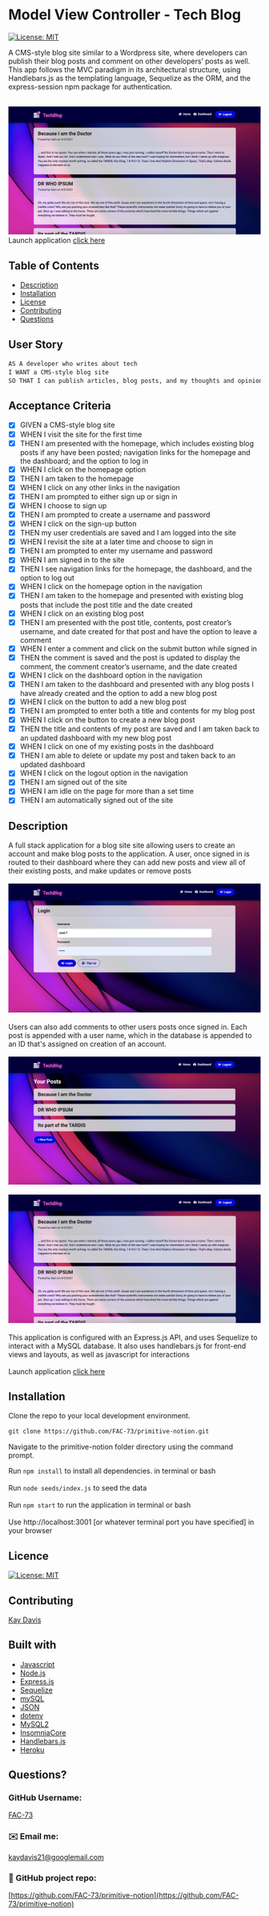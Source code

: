 # Model View Controller - Tech Blog
[![License: MIT](https://img.shields.io/badge/License-MIT-yellow.svg)](https://opensource.org/licenses/MIT)

A CMS-style blog site similar to a Wordpress site, where developers can publish their blog posts and comment on other developers’ posts as well. This app follows the MVC paradigm in its architectural structure, using Handlebars.js as the templating language, Sequelize as the ORM, and the express-session npm package for authentication.
<br /><br />

![Blog site](https://github.com/FAC-73/primitive-notion/blob/main/public/assets/Home.png?raw=true)
Launch application [click here](https://damp-shore-67565.herokuapp.com/)
<br />

## Table of Contents
- [Description](#description)
- [Installation](#installation)
- [License](#license)
- [Contributing](#contributing)
- [Questions](#questions)


## User Story

```md
AS A developer who writes about tech
I WANT a CMS-style blog site
SO THAT I can publish articles, blog posts, and my thoughts and opinions
```

## Acceptance Criteria

- [x] GIVEN a CMS-style blog site
- [x] WHEN I visit the site for the first time
- [x] THEN I am presented with the homepage, which includes existing blog posts if any have been posted; navigation links for the homepage and the dashboard; and the option to log in
- [x] WHEN I click on the homepage option
- [x] THEN I am taken to the homepage
- [x] WHEN I click on any other links in the navigation
- [x] THEN I am prompted to either sign up or sign in
- [x] WHEN I choose to sign up
- [x] THEN I am prompted to create a username and password
- [x] WHEN I click on the sign-up button
- [x] THEN my user credentials are saved and I am logged into the site
- [x] WHEN I revisit the site at a later time and choose to sign in
- [x] THEN I am prompted to enter my username and password
- [x] WHEN I am signed in to the site
- [x] THEN I see navigation links for the homepage, the dashboard, and the option to log out
- [x] WHEN I click on the homepage option in the navigation
- [x] THEN I am taken to the homepage and presented with existing blog posts that include the post title and the date created
- [x] WHEN I click on an existing blog post
- [x] THEN I am presented with the post title, contents, post creator’s username, and date created for that post and have the option to leave a comment
- [x] WHEN I enter a comment and click on the submit button while signed in
- [x] THEN the comment is saved and the post is updated to display the comment, the comment creator’s username, and the date created
- [x] WHEN I click on the dashboard option in the navigation
- [x] THEN I am taken to the dashboard and presented with any blog posts I have already created and the option to add a new blog post
- [x] WHEN I click on the button to add a new blog post
- [x] THEN I am prompted to enter both a title and contents for my blog post
- [x] WHEN I click on the button to create a new blog post
- [x] THEN the title and contents of my post are saved and I am taken back to an updated dashboard with my new blog post
- [x] WHEN I click on one of my existing posts in the dashboard
- [x] THEN I am able to delete or update my post and taken back to an updated dashboard
- [x] WHEN I click on the logout option in the navigation
- [x] THEN I am signed out of the site
- [x] WHEN I am idle on the page for more than a set time
- [x] THEN I am automatically signed out of the site 
  
## Description
A full stack application for a blog site site allowing users to create an account and make blog posts to the application. 
A user, once signed in is routed to their dashboard where they can add new posts and view all of their existing posts, and make updates or remove posts
<br><br>
![login page](https://github.com/FAC-73/primitive-notion/blob/main/public/assets/login.png?raw=true)
<br><br>
Users can also add comments to other users posts once signed in. Each post is appended with a user name, which in the database is appended to an ID that's assigned on creation of an account.
<br><br>
![Dashboard](https://github.com/FAC-73/primitive-notion/blob/main/public/assets/dashboard.png?raw=true)
<br><br>
![home page](https://github.com/FAC-73/primitive-notion/blob/main/public/assets/Home.png?raw=true)
<br><br>
This application is configured with an Express.js API, and uses Sequelize to interact with a MySQL database.
It also uses handlebars.js for front-end views and layouts, as well as javascript for interactions
<br><br>
Launch application [click here](https://damp-shore-67565.herokuapp.com/)


## Installation
Clone the repo to your local development environment.

```md
git clone https://github.com/FAC-73/primitive-notion.git
```
Navigate to the primitive-notion folder directory using the command prompt.

Run `npm install` to install all dependencies. in terminal or bash
<br><br>
Run `node seeds/index.js` to seed the data
<br><br>
Run `npm start` to run the application in terminal or bash
<br><br>
Use http://localhost:3001 [or whatever terminal port you have specified] in your browser


## Licence
[![License: MIT](https://img.shields.io/badge/License-MIT-yellow.svg)](https://opensource.org/licenses/MIT)
<br />

## Contributing
[Kay Davis](https://github.com/FAC-73)
<br />

## Built with
- [Javascript](https://www.w3schools.com/jsref/default.asp)
- [Node.js](https://nodejs.org/en/)
- [Express.js](https://expressjs.com/)
- [Sequelize](https://sequelize.org/)
- [mySQL](https://www.mysql.com/)
- [JSON](https://www.json.org/json-en.html)
- [dotenv](https://www.npmjs.com/package/dotenv)
- [MySQL2](https://www.npmjs.com/package/mysql2)
- [InsomniaCore](https://insomnia.rest/products/insomnia)
- [Handlebars.js](https://handlebarsjs.com/)
- [Heroku](https://heroku.com/)


## Questions?

### GitHub Username:
[FAC-73](https://github.com/FAC-73)

###  ✉️ Email me:
[kaydavis21@googlemail.com](mailto:kaydavis21@googlemail.com)

### 📁 GitHub project repo:
[https://github.com/FAC-73/primitive-notion](https://github.com/FAC-73/primitive-notion)


